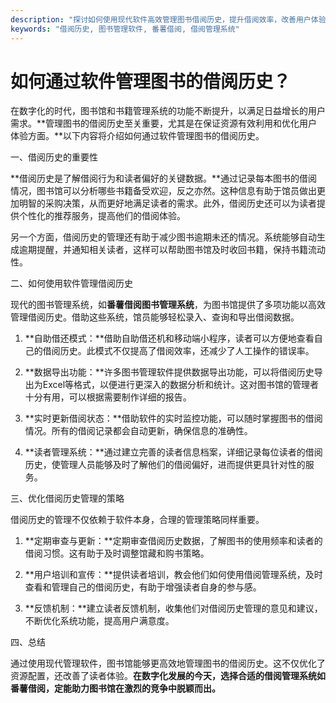 ```yaml
---
description: "探讨如何使用现代软件高效管理图书借阅历史，提升借阅效率，改善用户体验。"
keywords: "借阅历史, 图书管理软件, 番薯借阅, 借阅管理系统"
---
```

# 如何通过软件管理图书的借阅历史？

在数字化的时代，图书馆和书籍管理系统的功能不断提升，以满足日益增长的用户需求。**管理图书的借阅历史至关重要，尤其是在保证资源有效利用和优化用户体验方面。**以下内容将介绍如何通过软件管理图书的借阅历史。

一、借阅历史的重要性

**借阅历史是了解借阅行为和读者偏好的关键数据。**通过记录每本图书的借阅情况，图书馆可以分析哪些书籍备受欢迎，反之亦然。这种信息有助于馆员做出更加明智的采购决策，从而更好地满足读者的需求。此外，借阅历史还可以为读者提供个性化的推荐服务，提高他们的借阅体验。

另一个方面，借阅历史的管理还有助于减少图书逾期未还的情况。系统能够自动生成逾期提醒，并通知相关读者，这样可以帮助图书馆及时收回书籍，保持书籍流动性。

二、如何使用软件管理借阅历史

现代的图书管理系统，如**番薯借阅图书管理系统**，为图书馆提供了多项功能以高效管理借阅历史。借助这些系统，馆员能够轻松录入、查询和导出借阅数据。

1. **自助借还模式：**借助自助借还机和移动端小程序，读者可以方便地查看自己的借阅历史。此模式不仅提高了借阅效率，还减少了人工操作的错误率。

2. **数据导出功能：**许多图书管理软件提供数据导出功能，可以将借阅历史导出为Excel等格式，以便进行更深入的数据分析和统计。这对图书馆的管理者十分有用，可以根据需要制作详细的报告。

3. **实时更新借阅状态：**借助软件的实时监控功能，可以随时掌握图书的借阅情况。所有的借阅记录都会自动更新，确保信息的准确性。

4. **读者管理系统：**通过建立完善的读者信息档案，详细记录每位读者的借阅历史，使管理人员能够及时了解他们的借阅偏好，进而提供更具针对性的服务。

三、优化借阅历史管理的策略

借阅历史的管理不仅依赖于软件本身，合理的管理策略同样重要。

1. **定期审查与更新：**定期审查借阅历史数据，了解图书的使用频率和读者的借阅习惯。这有助于及时调整馆藏和购书策略。

2. **用户培训和宣传：**提供读者培训，教会他们如何使用借阅管理系统，及时查看和管理自己的借阅历史，有助于增强读者自身的参与感。

3. **反馈机制：**建立读者反馈机制，收集他们对借阅历史管理的意见和建议，不断优化系统功能，提高用户满意度。

四、总结

通过使用现代管理软件，图书馆能够更高效地管理图书的借阅历史。这不仅优化了资源配置，还改善了读者体验。**在数字化发展的今天，选择合适的借阅管理系统如番薯借阅，定能助力图书馆在激烈的竞争中脱颖而出。**
